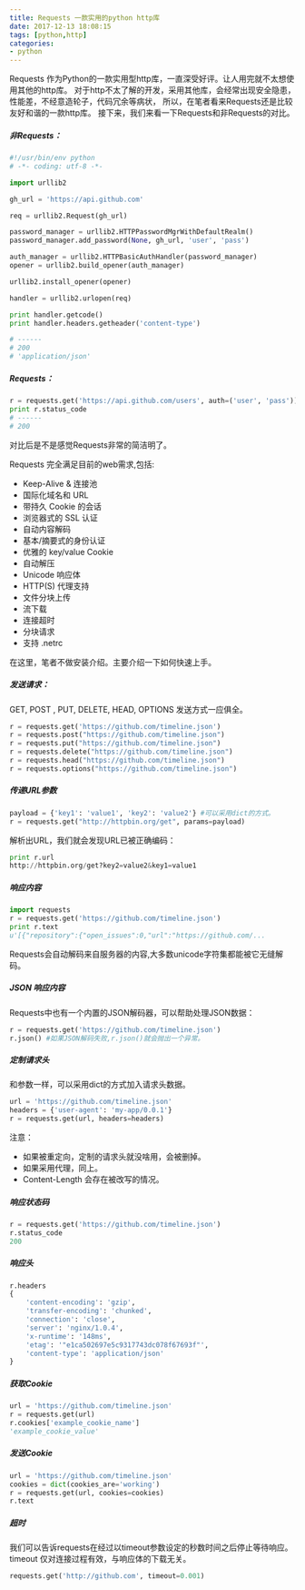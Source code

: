 ```yaml
---
title: Requests 一款实用的python http库
date: 2017-12-13 18:08:15
tags: [python,http]
categories:
- python
---
```


Requests 作为Python的一款实用型http库，一直深受好评。让人用完就不太想使用其他的http库。
对于http不太了解的开发，采用其他库，会经常出现安全隐患，性能差，不经意造轮子，代码冗余等病状，
所以，在笔者看来Requests还是比较友好和谐的一款http库。
接下来，我们来看一下Requests和非Requests的对比。
##### 非Requests：
```python
#!/usr/bin/env python
# -*- coding: utf-8 -*-

import urllib2

gh_url = 'https://api.github.com'

req = urllib2.Request(gh_url)

password_manager = urllib2.HTTPPasswordMgrWithDefaultRealm()
password_manager.add_password(None, gh_url, 'user', 'pass')

auth_manager = urllib2.HTTPBasicAuthHandler(password_manager)
opener = urllib2.build_opener(auth_manager)

urllib2.install_opener(opener)

handler = urllib2.urlopen(req)

print handler.getcode()
print handler.headers.getheader('content-type')

# ------
# 200
# 'application/json'
```
##### Requests：
```python
r = requests.get('https://api.github.com/users', auth=('user', 'pass'))
print r.status_code
# ------
# 200
```
对比后是不是感觉Requests非常的简洁明了。
<!--more-->
Requests 完全满足目前的web需求,包括:
  * Keep-Alive & 连接池
  * 国际化域名和 URL
  * 带持久 Cookie 的会话
  * 浏览器式的 SSL 认证
  * 自动内容解码
  * 基本/摘要式的身份认证
  * 优雅的 key/value Cookie
  * 自动解压
  * Unicode 响应体
  * HTTP(S) 代理支持
  * 文件分块上传
  * 流下载
  * 连接超时
  * 分块请求
  * 支持 .netrc

在这里，笔者不做安装介绍。主要介绍一下如何快速上手。
##### 发送请求：
GET, POST , PUT, DELETE, HEAD, OPTIONS 发送方式一应俱全。
```python
r = requests.get('https://github.com/timeline.json')
r = requests.post("https://github.com/timeline.json")
r = requests.put("https://github.com/timeline.json")
r = requests.delete("https://github.com/timeline.json")
r = requests.head("https://github.com/timeline.json")
r = requests.options("https://github.com/timeline.json")
```
##### 传递URL参数
```python
payload = {'key1': 'value1', 'key2': 'value2'} #可以采用dict的方式。
r = requests.get("http://httpbin.org/get", params=payload)
```
解析出URL，我们就会发现URL已被正确编码：
```python
print r.url
http://httpbin.org/get?key2=value2&key1=value1
```
##### 响应内容
```python
import requests
r = requests.get('https://github.com/timeline.json')
print r.text
u'[{"repository":{"open_issues":0,"url":"https://github.com/...
```
Requests会自动解码来自服务器的内容,大多数unicode字符集都能被它无缝解码。
##### JSON 响应内容
Requests中也有一个内置的JSON解码器，可以帮助处理JSON数据：
```python
r = requests.get('https://github.com/timeline.json')
r.json() #如果JSON解码失败,r.json()就会抛出一个异常。
```
##### 定制请求头
和参数一样，可以采用dict的方式加入请求头数据。
```python
url = 'https://github.com/timeline.json'
headers = {'user-agent': 'my-app/0.0.1'}
r = requests.get(url, headers=headers)
```
注意：
  * 如果被重定向，定制的请求头就没啥用，会被删掉。
  * 如果采用代理，同上。
  * Content-Length 会存在被改写的情况。

##### 响应状态码
```python
r = requests.get('https://github.com/timeline.json')
r.status_code
200
```
##### 响应头
```python
r.headers
{
    'content-encoding': 'gzip',
    'transfer-encoding': 'chunked',
    'connection': 'close',
    'server': 'nginx/1.0.4',
    'x-runtime': '148ms',
    'etag': '"e1ca502697e5c9317743dc078f67693f"',
    'content-type': 'application/json'
}
```
##### 获取Cookie
```python
url = 'https://github.com/timeline.json'
r = requests.get(url)
r.cookies['example_cookie_name']
'example_cookie_value'
```
##### 发送Cookie
```python
url = 'https://github.com/timeline.json'
cookies = dict(cookies_are='working')
r = requests.get(url, cookies=cookies)
r.text
```

##### 超时
我们可以告诉requests在经过以timeout参数设定的秒数时间之后停止等待响应。
timeout 仅对连接过程有效，与响应体的下载无关。
```python
requests.get('http://github.com', timeout=0.001)
```